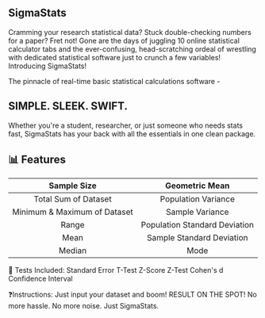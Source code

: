 ## SigmaStats

Cramming your research statistical data? Stuck double-checking numbers for a paper?
Fret not! 
Gone are the days of juggling 10 online statistical calculator tabs and the ever-confusing, head-scratching ordeal of wrestling with dedicated statistical software just to crunch a few variables!
Introducing SigmaStats!

The pinnacle of real-time basic statistical calculations software - 
## SIMPLE. SLEEK. SWIFT.

Whether you're a student, researcher, or just someone who needs stats fast, SigmaStats has your back with all the essentials in one clean package.

## 📊 Features
|Sample Size|Geometric Mean| 
|:---:|:---:|
|Total Sum of Dataset|Population Variance|
|Minimum & Maximum of Dataset|Sample Variance|
|Range      |Population Standard Deviation|
|Mean       |Sample Standard Deviation|
|Median     |Mode|

🧪 Tests Included:
Standard Error
T-Test
Z-Score
Z-Test
Cohen's d
Confidence Interval

❓Instructions:
Just input your dataset and boom! 
RESULT ON THE SPOT!
No more hassle. No more noise. Just SigmaStats.
